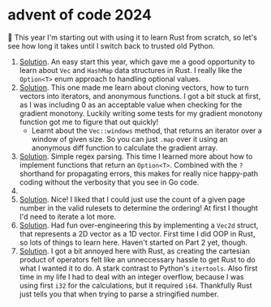 # advent of code 2024

🎄 This year I'm starting out with using it to learn Rust from scratch, so let's see how long it takes until I switch back to trusted old Python.

1. [Solution](https://github.com/alex-schaaf/adventofcode2024/blob/main/day01/src/main.rs). An easy start this year, which gave me a good opportunity to learn about `Vec` and `HashMap` data structures in Rust. I really like the `Option<T>` enum approach to handling optional values.
2. [Solution](https://github.com/alex-schaaf/adventofcode2024/blob/main/day02/src/main.rs). This one made me learn about cloning vectors, how to turn vectors into iterators, and anonymous functions. I got a bit stuck at first, as I was including 0 as an acceptable value when checking for the gradient monotony. Luckily writing some tests for my gradient monotony function got me to figure that out quickly!
    - Learnt about the `Vec::windows` method, that returns an iterator over a window of given size. So you can just `.map` over it using an anonymous diff function to calculate the gradient array.
3. [Solution](https://github.com/alex-schaaf/adventofcode2024/blob/main/day03/src/main.rs). Simple regex parsing. This time I learned more about how to implement functions that return an `Option<T>`. Combined with the `?` shorthand for propagating errors, this makes for really nice happy-path coding without the verbosity that you see in Go code.
4.
5. [Solution](https://github.com/alex-schaaf/adventofcode2024/blob/main/day05/src/main.rs). Nice! I liked that I could just use the count of a given page number in the valid rulesets to determine the ordering! At first I thought I'd need to iterate a lot more.
6. [Solution](https://github.com/alex-schaaf/adventofcode2024/blob/main/day06/src/main.rs). Had fun over-engineering this by implementing a `Vec2d` struct, that represents a 2D vector as a 1D vector. First time I did OOP in Rust, so lots of things to learn here. Haven't started on Part 2 yet, though.
7. [Solution](https://github.com/alex-schaaf/adventofcode2024/blob/main/day07/src/main.rs). I got a bit annoyed here with Rust, as creating the cartesian product of operators felt like an unneccessary hassle to get Rust to do what I wanted it to do. A stark contrast to Python's `itertools`. Also first time in my life I had to deal with an integer overflow, because I was using first `i32` for the calculations, but it required `i64`. Thankfully Rust just tells you that when trying to parse a stringified number.